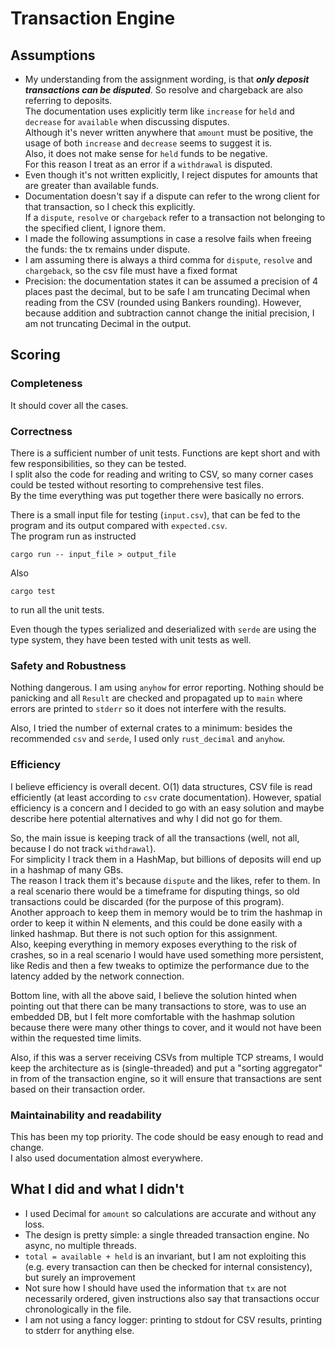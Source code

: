 # Transaction Engine

## Assumptions

- My understanding from the assignment wording, is that _**only deposit transactions can be disputed**_. So resolve and chargeback are also referring to deposits.\
  The documentation uses explicitly term like `increase` for `held` and `decrease` for `available` when discussing disputes.\
  Although it's never written anywhere that `amount` must be positive, the usage of both `increase` and `decrease` seems to suggest it is.\
  Also, it does not make sense for `held` funds to be negative.\
  For this reason I treat as an error if a `withdrawal` is disputed.
- Even though it's not written explicitly, I reject disputes for amounts that are greater than available funds.
- Documentation doesn't say if a dispute can refer to the wrong client for that transaction, so I check this explicitly.\
  If a `dispute`, `resolve` or `chargeback` refer to a transaction not belonging to the specified client, I ignore them.
- I made the following assumptions in case a resolve fails when freeing the funds: the tx remains under dispute.
- I am assuming there is always a third comma for `dispute`, `resolve` and `chargeback`, so the csv file must have a fixed format
- Precision: the documentation states it can be assumed a precision of 4 places past the decimal,
  but to be safe I am truncating Decimal when reading from the CSV (rounded using Bankers rounding).
  However, because addition and subtraction cannot change the initial precision, I am not truncating Decimal in the output.

## Scoring

### Completeness

It should cover all the cases.

### Correctness

There is a sufficient number of unit tests. Functions are kept short and with few responsibilities, so they can be tested.\
I split also the code for reading and writing to CSV, so many corner cases could be tested without resorting to 
comprehensive test files.\
By the time everything was put together there were basically no errors.

There is a small input file for testing (`input.csv`), that can be fed to the program and its output compared with
`expected.csv`.\
The program run as instructed

```shell
cargo run -- input_file > output_file
```

Also

```shell
cargo test
```

to run all the unit tests.

Even though the types serialized and deserialized with `serde` are using the type system, they have been tested with unit
tests as well.

### Safety and Robustness

Nothing dangerous. I am using `anyhow` for error reporting. Nothing should be panicking and all `Result`
are checked and propagated up to `main` where errors are printed to `stderr` so it does not interfere with the results.

Also, I tried the number of external crates to a minimum: besides the recommended `csv` and `serde`, I used only
`rust_decimal` and `anyhow`.

### Efficiency

I believe efficiency is overall decent. O(1) data structures, CSV file is read efficiently (at least according to
`csv` crate documentation). However, spatial efficiency is a concern and I decided to go with an easy solution and
maybe describe here potential alternatives and why I did not go for them.

So, the main issue is keeping track of all the transactions (well, not all, because I do not track `withdrawal`).\
For simplicity I track them in a HashMap, but billions of deposits will end up in a hashmap of many GBs.\
The reason I track them it's because `dispute` and the likes, refer to them.
In a real scenario there would be a timeframe for disputing things, so old transactions could be discarded (for the
purpose of this program).\
Another approach to keep them in memory would be to trim the hashmap in order to keep it within N elements, and this
could be done easily with a linked hashmap. But there is not such option for this assignment.\
Also, keeping everything in memory exposes everything to the risk of crashes, so in a real scenario I would have used
something more persistent, like Redis and then a few tweaks to optimize the performance due to the latency added
by the network connection.

Bottom line, with all the above said, I believe the solution hinted when pointing out that there can be many transactions
to store, was to use an embedded DB, but I felt more comfortable with the hashmap solution because there were many other
things to cover, and it would not have been within the requested time limits.

Also, if this was a server receiving CSVs from multiple TCP streams, I would keep the architecture as is (single-threaded)
and put a "sorting aggregator" in from of the transaction engine, so it will ensure that transactions are sent
based on their transaction order.

### Maintainability and readability

This has been my top priority. The code should be easy enough to read and change.\
I also used documentation almost everywhere.

## What I did and what I didn't

- I used Decimal for `amount` so calculations are accurate and without any loss.
- The design is pretty simple: a single threaded transaction engine. No async, no multiple threads.
- `total = available + held` is an invariant, but I am not exploiting this (e.g. every transaction can then be checked for internal consistency), but surely an improvement
- Not sure how I should have used the information that `tx` are not necessarily ordered, given instructions also say that transactions occur chronologically in the file.
- I am not using a fancy logger: printing to stdout for CSV results, printing to stderr for anything else.
